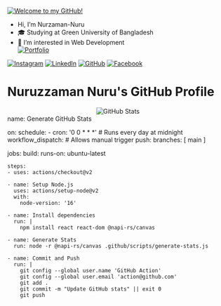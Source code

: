 [![Welcome to my GitHub!](https://img.shields.io/badge/Welcome%20to%20my%20GitHub!-0099ff?style=for-the-badge&logo=github&logoColor=white)](https://github.com/Nuruzzaman-Nuru)

-  Hi, I’m Nurzaman-Nuru  
- 🎓 Studying at Green University of Bangladesh  
- 👀 I’m interested in Web Development  
[![Portfolio](https://img.shields.io/badge/Portfolio-visit%20now-0A66C2?style=for-the-badge&logo=Firefox-Browser&logoColor=white)](https://nurzamanportfolio.vercel.app/)

[![Instagram](https://img.shields.io/badge/Instagram-E4405F?style=for-the-badge&logo=instagram&logoColor=white)](https://www.instagram.com/nuruzzaman2222/)
[![LinkedIn](https://img.shields.io/badge/LinkedIn-0A66C2?style=for-the-badge&logo=linkedin&logoColor=white)](https://www.linkedin.com/in/md-nurzaman-7b9858262/)
[![GitHub](https://img.shields.io/badge/GitHub-181717?style=for-the-badge&logo=github&logoColor=white)](https://github.com/Nuruzzaman-Nuru)
[![Facebook](https://img.shields.io/badge/Facebook-1877F2?style=for-the-badge&logo=facebook&logoColor=white)](https://www.facebook.com/nuruzzaman6868/)

# Nuruzzaman Nuru's GitHub Profile

<div align="center">
  <img src="https://github.com/Nuruzzaman-Nuru/Nuruzzaman-Nuru/blob/main/github-stats.svg" alt="GitHub Stats" />
</div>
name: Generate GitHub Stats

on:
  schedule:
    - cron: '0 0 * * *'  # Runs every day at midnight
  workflow_dispatch:      # Allows manual trigger
  push:
    branches: [ main ]

jobs:
  build:
    runs-on: ubuntu-latest

    steps:
    - uses: actions/checkout@v2
    
    - name: Setup Node.js
      uses: actions/setup-node@v2
      with:
        node-version: '16'
        
    - name: Install dependencies
      run: |
        npm install react react-dom @napi-rs/canvas
        
    - name: Generate Stats
      run: node -r @napi-rs/canvas .github/scripts/generate-stats.js
      
    - name: Commit and Push
      run: |
        git config --global user.name 'GitHub Action'
        git config --global user.email 'action@github.com'
        git add .
        git commit -m "Update GitHub stats" || exit 0
        git push
